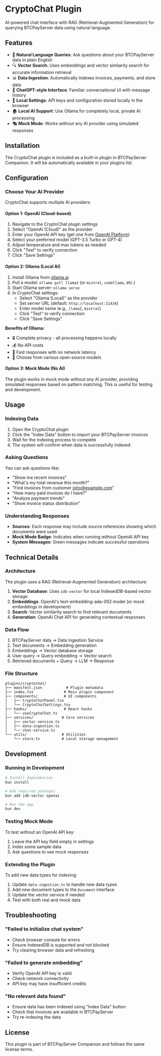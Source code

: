 # CryptoChat Plugin

AI-powered chat interface with RAG (Retrieval-Augmented Generation) for querying BTCPayServer data using natural language.

## Features

- 🤖 **Natural Language Queries**: Ask questions about your BTCPayServer data in plain English
- 🔍 **Vector Search**: Uses embeddings and vector similarity search for accurate information retrieval
- 📊 **Data Ingestion**: Automatically indexes invoices, payments, and store data
- 💬 **ChatGPT-style Interface**: Familiar conversational UI with message history
- 🔐 **Local Settings**: API keys and configuration stored locally in the browser
- 🏠 **Local AI Support**: Use Ollama for completely local, private AI processing
- 🎭 **Mock Mode**: Works without any AI provider using simulated responses

## Installation

The CryptoChat plugin is included as a built-in plugin in BTCPayServer Companion. It will be automatically available in your plugins list.

## Configuration

### Choose Your AI Provider

CryptoChat supports multiple AI providers:

#### Option 1: OpenAI (Cloud-based)

1. Navigate to the CryptoChat plugin settings
2. Select "OpenAI (Cloud)" as the provider
3. Enter your OpenAI API key (get one from [OpenAI Platform](https://platform.openai.com/api-keys))
4. Select your preferred model (GPT-3.5 Turbo or GPT-4)
5. Adjust temperature and max tokens as needed
6. Click "Test" to verify connection
7. Click "Save Settings"

#### Option 2: Ollama (Local AI)

1. Install Ollama from [ollama.ai](https://ollama.ai)
2. Pull a model: `ollama pull llama2` (or `mistral`, `codellama`, etc.)
3. Start Ollama server: `ollama serve`
4. In CryptoChat settings:
   - Select "Ollama (Local)" as the provider
   - Set server URL (default: `http://localhost:11434`)
   - Enter model name (e.g., `llama2`, `mistral`)
   - Click "Test" to verify connection
   - Click "Save Settings"

**Benefits of Ollama:**
- 🔒 Complete privacy - all processing happens locally
- 💰 No API costs
- 🚀 Fast responses with no network latency
- 🎯 Choose from various open-source models

#### Option 3: Mock Mode (No AI)

The plugin works in mock mode without any AI provider, providing simulated responses based on pattern matching. This is useful for testing and development.

## Usage

### Indexing Data

1. Open the CryptoChat plugin
2. Click the "Index Data" button to import your BTCPayServer invoices
3. Wait for the indexing process to complete
4. The system will confirm when data is successfully indexed

### Asking Questions

You can ask questions like:
- "Show me recent invoices"
- "What's my total revenue this month?"
- "Find invoices from customer john@example.com"
- "How many paid invoices do I have?"
- "Analyze payment trends"
- "Show invoice status distribution"

### Understanding Responses

- **Sources**: Each response may include source references showing which documents were used
- **Mock Mode Badge**: Indicates when running without OpenAI API key
- **System Messages**: Green messages indicate successful operations

## Technical Details

### Architecture

The plugin uses a RAG (Retrieval-Augmented Generation) architecture:

1. **Vector Database**: Uses `idb-vector` for local IndexedDB-based vector storage
2. **Embeddings**: OpenAI's text-embedding-ada-002 model (or mock embeddings in development)
3. **Search**: Vector similarity search to find relevant documents
4. **Generation**: OpenAI Chat API for generating contextual responses

### Data Flow

1. BTCPayServer data → Data Ingestion Service
2. Text documents → Embedding generation
3. Embeddings → Vector database storage
4. User query → Query embedding → Vector search
5. Retrieved documents + Query → LLM → Response

### File Structure

```
plugins/cryptochat/
├── manifest.json           # Plugin metadata
├── index.tsx              # Main plugin component
├── components/            # UI components
│   ├── CryptoChatPanel.tsx
│   └── CryptoChatSettings.tsx
├── hooks/                 # React hooks
│   └── useCryptoChat.ts
├── services/             # Core services
│   ├── vector-service.ts
│   ├── data-ingestion.ts
│   └── chat-service.ts
└── utils/                # Utilities
    └── store.ts          # Local storage management
```

## Development

### Running in Development

```bash
# Install dependencies
bun install

# Add required packages
bun add idb-vector openai

# Run the app
bun dev
```

### Testing Mock Mode

To test without an OpenAI API key:
1. Leave the API key field empty in settings
2. Index some sample data
3. Ask questions to see mock responses

### Extending the Plugin

To add new data types for indexing:

1. Update `data-ingestion.ts` to handle new data types
2. Add new document types to the `Document` interface
3. Update the vector service if needed
4. Test with both real and mock data

## Troubleshooting

### "Failed to initialize chat system"
- Check browser console for errors
- Ensure IndexedDB is supported and not blocked
- Try clearing browser data and refreshing

### "Failed to generate embedding"
- Verify OpenAI API key is valid
- Check network connectivity
- API key may have insufficient credits

### "No relevant data found"
- Ensure data has been indexed using "Index Data" button
- Check that invoices are available in BTCPayServer
- Try re-indexing the data

## License

This plugin is part of BTCPayServer Companion and follows the same license terms.
